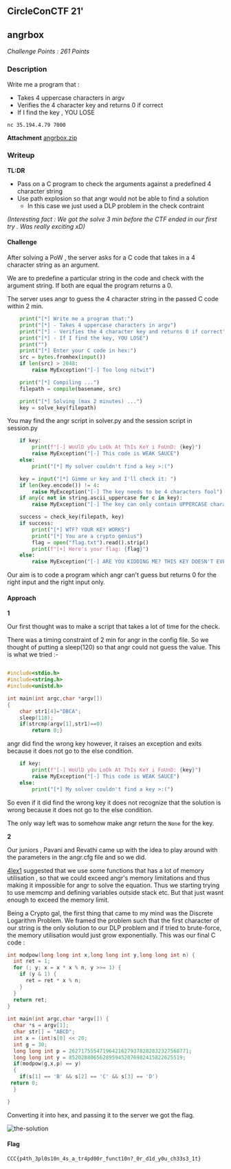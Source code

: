 ## CircleConCTF 21'

## angrbox

*Challenge Points : 261 Points*

### Description 

Write me a program that :
 - Takes 4 uppercase characters in argv
 - Verifies the 4 character key and returns 0 if correct
 - If I find the key , YOU LOSE

 `nc 35.194.4.79 7000`

 **Attachment**
 [angrbox.zip](../angrbox.zip)



### Writeup

**TL:DR**
- Pass on a C program to check the arguments against a predefined 4 character string
- Use path explosion so that angr would not be able to find a solution
    - In this case we just used a DLP problem in the check contraint

*(Interesting fact : We got the solve 3 min before the CTF ended in our first try . Was really exciting xD)*

#### Challenge

After solving a PoW , the server asks for a C code that takes in a 4 character string as an argument.

We are to predefine a particular string in the code and check with the argument string. If both are equal the program returns a 0.

The server uses angr to guess the 4 character string in the passed C code within 2 min. 

```python
    print("[*] Write me a program that:")
    print("[*] - Takes 4 uppercase characters in argv")
    print("[*] - Verifies the 4 character key and returns 0 if correct")
    print("[*] - If I find the key, YOU LOSE")
    print("")
    print("[*] Enter your C code in hex:")
    src = bytes.fromhex(input())
    if len(src) > 2048:
        raise MyException("[-] Too long nitwit")

    print("[*] Compiling ...")
    filepath = compile(basename, src)

    print("[*] Solving (max 2 minutes) ...")
    key = solve_key(filepath)
```

You may find the angr script in solver.py and the session script in session.py

```python
    if key:
        print(f"[-] WoUlD yOu LoOk At ThIs KeY i FoUnD: {key}")
        raise MyException("[-] This code is WEAK SAUCE")
    else:
        print("[*] My solver couldn't find a key >:(")

    key = input("[*] Gimme ur key and I'll check it: ")
    if len(key.encode()) != 4:
        raise MyException("[-] The key needs to be 4 characters fool")
    if any(c not in string.ascii_uppercase for c in key):
        raise MyException("[-] The key can only contain UPPERCASE characters")

    success = check_key(filepath, key)
    if success:
        print("[*] WTF? YOUR KEY WORKS")
        print("[*] You are a crypto genius")
        flag = open("flag.txt").read().strip()
        print(f"[+] Here's your flag: {flag}")
    else:
        raise MyException("[-] ARE YOU KIDDING ME? THIS KEY DOESN'T EVEN WORK")
```

Our aim is to code a program which angr can't guess but returns 0 for the right input and the right input only.

#### Approach

**1**

Our first thought was to make a script that takes a lot of time for the check.

There was a timing constraint of 2 min for angr in the config file. So we thought of putting a sleep(120) so that angr could not guess the value. This is what we tried :-

```c

#include<stdio.h>
#include<string.h>
#include<unistd.h>

int main(int argc,char *argv[])
{
    char str1[4]="DBCA";
    sleep(118);
    if(strcmp(argv[1],str1)==0)
        return 0;}

```

angr did find the wrong key however, it raises an exception and exits because it does not go to the else condition.

```python
    if key:
        print(f"[-] WoUlD yOu LoOk At ThIs KeY i FoUnD: {key}")
        raise MyException("[-] This code is WEAK SAUCE")
    else:
        print("[*] My solver couldn't find a key >:(")
```
So even if it did find the wrong key it does not recognize that the solution is wrong because it does not go to the else condition.

The only way left was to somehow make angr return the `None` for the key.

**2**

Our juniors , Pavani and Revathi came up with the idea to play around with the parameters in the angr.cfg file and so we did.

[4lex1](https://github.com/sandrabeme) suggested that we use some functions that has a lot of memory utilisation , so that we could exceed angr's memory limitations and thus making it impossible for angr to solve the equation. Thus we starting trying to use memcmp and defining variables outside stack etc. But that just wasnt enough to exceed the memory limit.

Being a Crypto gal, the first thing that came to my mind was the Discrete Logarithm Problem. We framed the problem such that the first character of our string is the only solution to our DLP problem and if tried to brute-force, the memory utilisation would just grow exponentially. This was our final C code :

```c
int modpow(long long int x,long long int y,long long int n) {
  int ret = 1;
  for (; y; x = x * x % n, y >>= 1) {
    if (y & 1) {
      ret = ret * x % n;
    }
  }
  return ret;
}
 
int main(int argc,char *argv[]) {
  char *s = argv[1];
  char str[] = "ABCD";
  int x = (int)s[0] << 20;
  int g = 30;
  long long int p = 262717555471964216279378282832327568771;
  long long int y = 8520288065628959452076982415822625519;
  if(modpow(g,x,p) == y)
  {
    if(s[1] == 'B' && s[2] == 'C' && s[3] == 'D')
 return 0;
  }

}
```

Converting it into hex, and passing it to the server we got the flag.

![the-solution](../solution-ss.png)

#### Flag
`CCC{p4th_3pl0s10n_4s_a_tr4pd00r_funct10n?_0r_d1d_y0u_ch33s3_1t}`

